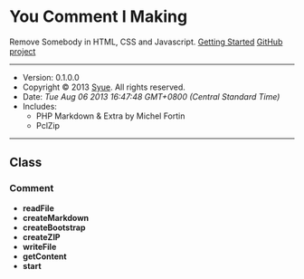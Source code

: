 # You Comment I Making
  Remove Somebody in HTML, CSS and Javascript. 
  [Getting Started](http://comment.cxm.tw) [GitHub project](https://github.com/syuemingfang/syuemingfang-comment)

**************************************************************************************************

+ Version: 0.1.0.0
+ Copyright © 2013 [Syue](mailtot:syuemingfang@gmail.com). All rights reserved.
+ Date: *Tue Aug 06 2013 16:47:48 GMT+0800 (Central Standard Time)*
+ Includes:
  + PHP Markdown & Extra by Michel Fortin
  + PclZip

**************************************************************************************************
## Class
### Comment
+ **readFile**
+ **createMarkdown**
+ **createBootstrap**
+ **createZIP**
+ **writeFile**
+ **getContent**
+ **start**
